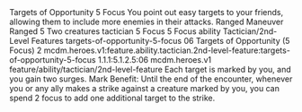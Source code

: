 <ability>
  <name>Targets of Opportunity</name>
  <cost>5 Focus</cost>
  <flavor>You point out easy targets to your friends, allowing them to include more enemies in their attacks.</flavor>
  <keywords>
    <keyword>Ranged</keyword>
  </keywords>
  <type>Maneuver</type>
  <distance>Ranged 5</distance>
  <target>Two creatures</target>
  <metadata>
    <class>tactician</class>
    <cost>5 Focus</cost>
    <cost_amount>5</cost_amount>
    <cost_resource>Focus</cost_resource>
    <feature_type>ability</feature_type>
    <file_dpath>Tactician/2nd-Level Features</file_dpath>
    <item_id>targets-of-opportunity-5-focus</item_id>
    <item_index>06</item_index>
    <item_name>Targets of Opportunity (5 Focus)</item_name>
    <level>2</level>
    <scc>mcdm.heroes.v1:feature.ability.tactician.2nd-level-feature:targets-of-opportunity-5-focus</scc>
    <scdc>1.1.1:5.1.2.5:06</scdc>
    <source>mcdm.heroes.v1</source>
    <type>feature/ability/tactician/2nd-level-feature</type>
  </metadata>
  <effects>
    <effect type="mundane">Each target is marked by you, and you gain two surges. Mark Benefit: Until the end of the encounter, whenever you or any ally makes a strike against a creature marked by you, you can spend 2 focus to add one additional target to the strike.</effect>
  </effects>
</ability>

